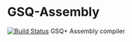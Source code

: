 # GSQ-Assembly
[![Build Status](https://travis-ci.org/KrzysztofSzewczyk/GSQ-Assembly.svg?branch=master)](https://travis-ci.org/KrzysztofSzewczyk/GSQ-Assembly)
GSQ+ Assembly compiler
